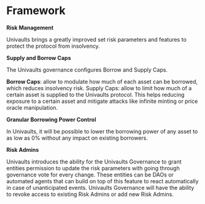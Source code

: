 # Framework

**Risk Management**

Univaults brings a greatly improved set risk parameters and features to protect the protocol from insolvency.



**Supply and Borrow Caps**

The Univaults governance configures Borrow and Supply Caps.

**Borrow Caps**: allow to modulate how much of each asset can be borrowed, which reduces insolvency risk. Supply Caps: allow to limit how much of a certain asset is supplied to the Univaults protocol. This helps reducing exposure to a certain asset and mitigate attacks like infinite minting or price oracle manipulation.



**Granular Borrowing Power Control**

In Univaults, it will be possible to lower the borrowing power of any asset to as low as 0% without any impact on existing borrowers.



**Risk Admins**

Univaults introduces the ability for the Univaults Governance to grant entities permission to update the risk parameters with going through governance vote for every change. These entities can be DAOs or automated agents that can build on top of this feature to react automatically in case of unanticipated events. Univaults Governance will have the ability to revoke access to existing Risk Admins or add new Risk Admins.
